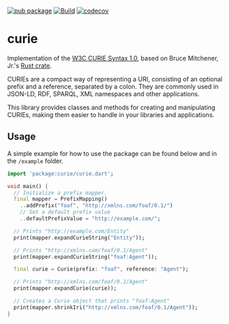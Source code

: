 [![pub package](https://img.shields.io/pub/v/curie.svg)](https://pub.dev/packages/curie)
[![Build](https://github.com/namib-project/curie/actions/workflows/ci.yml/badge.svg)](https://github.com/namib-project/curie/actions/workflows/ci.yml)
[![codecov](https://codecov.io/gh/namib-project/curie/branch/main/graph/badge.svg?token=76OBNOVL60)](https://codecov.io/gh/namib-project/curie)

# curie

Implementation of the [W3C CURIE Syntax 1.0](https://www.w3.org/TR/curie/),
based on Bruce Mitchener, Jr.'s [Rust crate](https://crates.io/crates/curie).

CURIEs are a compact way of representing a URI, consisting of an optional prefix
and a reference, separated by a colon.
They are commonly used in JSON-LD, RDF, SPARQL, XML namespaces and other
applications.

This library provides classes and methods for creating and manipulating CURIEs,
making them easier to handle in your libraries and applications.

## Usage

A simple example for how to use the package can be found below and in the
`/example` folder.

```dart
import 'package:curie/curie.dart';

void main() {
  // Initialize a prefix mapper.
  final mapper = PrefixMapping()
    ..addPrefix("foaf", "http://xmlns.com/foaf/0.1/")
    // Set a default prefix value
    ..defaultPrefixValue = "http://example.com/";

  // Prints "http://example.com/Entity"
  print(mapper.expandCurieString("Entity"));

  // Prints "http://xmlns.com/foaf/0.1/Agent"
  print(mapper.expandCurieString("foaf:Agent"));

  final curie = Curie(prefix: "foaf", reference: "Agent");

  // Prints "http://xmlns.com/foaf/0.1/Agent"
  print(mapper.expandCurie(curie));

  // Creates a Curie object that prints "foaf:Agent"
  print(mapper.shrinkIri("http://xmlns.com/foaf/0.1/Agent"));
}
```

